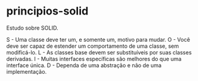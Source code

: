# principios-solid

Estudo sobre SOLID.


S - Uma classe deve ter um, e somente um, motivo para mudar.
O - Você deve ser capaz de estender um comportamento de uma classe, sem modificá-lo.
L - As classes base devem ser substituíveis por suas classes derivadas.
I - Muitas interfaces específicas são melhores do que uma interface única.
D - Dependa de uma abstração e não de uma implementação.
